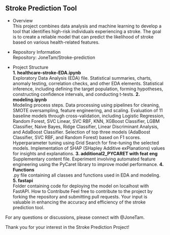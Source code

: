 ## Stroke Prediction Tool  

- Overview  
This project combines data analysis and machine learning to develop a tool that identifies high-risk individuals experiencing a stroke. The goal is to create a reliable model that can predict the likelihood of stroke based on various health-related features.

- Repository Information  
Repository: JoneTam/Stroke-prediction

- Project Structure  
**1. healthcare-stroke-EDA.ipynb**  
Exploratory Data Analysis (EDA) file.
Statistical summaries, charts, anomaly testing, correlation checks, and other EDA elements.
Statistical inference, including defining the target population, forming hypotheses, constructing confidence intervals, and conducting t-tests.
**2. modeling.ipynb**  
Modeling process steps.
Data processing using pipelines for cleaning, SMOTE oversampling, feature engineering, and scaling.
Evaluation of 11 baseline models through cross-validation, including Logistic Regression, Random Forest, SVC Linear, SVC RBF, KNN, XGBoost Classifier, LGBM Classifier, Naive Bayes, Ridge Classifier, Linear Discriminant Analysis, and AdaBoost Classifier.
Selection of top three models (AdaBoost Classifier, SVC RBF, and Random Forest) based on F1 scores.
Hyperparameter tuning using Grid Search for fine-tuning the selected models.
Implementation of SHAP (SHapley Additive exPlanations) values for insights and explanations.
**3. additional2_PYCARET with feat eng**  
Supplementary content file.
Experiment involving automated feature engineering using the PyCaret library to improve model performance.
**4. Functions**  
.py file containing all classes and functions used in EDA and modeling.
**5. fastapi**  
Folder containing code for deploying the model on localhost with FastAPI.
How to Contribute
Feel free to contribute to the project by forking the repository and submitting pull requests. Your input is valuable in enhancing the accuracy and efficiency of the stroke prediction tool.

For any questions or discussions, please connect with @JoneTam.

Thank you for your interest in the Stroke Prediction Project!

